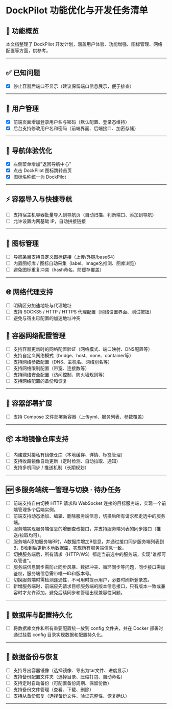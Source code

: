 # DockPilot 功能优化与开发任务清单

## 🧩 功能概览

本文档整理了 DockPilot 开发计划，涵盖用户体验、功能增强、图标管理、网络配置等方面，供参考。

---

## ✅ 已知问题
- [x] 停止容器后端口不显示（建议保留端口信息展示，便于排查）

---

## 🔐 用户管理
- [x] 前端页面增加登录用户名与密码（默认配置、登录态维持）
- [x] 后台支持修改用户名和密码（前端界面、后端接口、加密存储）

---

## 🧭 导航体验优化
- [x] 左侧菜单增加"返回导航中心"
- [x] 点击 DockPilot 图标跳转首页
- [x] 图标名称统一为 DockPilot

---

## ⚡ 容器导入与快捷导航
- [ ] 支持宿主机容器批量导入到导航页（自动扫描、判断端口、添加到导航）
- [ ] 允许设置内网基础 IP，自动拼接链接

---

## 🎨 图标管理
- [ ] 导航条目支持自定义图标链接（上传/外链/base64）
- [ ] 内置图标库 / 图标自动采集（label、image名推测、图库浏览）
- [ ] 避免图标重复冲突（hash命名、防缓存覆盖）

---

## 🌐 网络代理支持
- [ ] 明确区分加速地址与代理地址
- [ ] 支持 SOCKS5 / HTTP / HTTPS 代理配置（网络设置界面、测试按钮）
- [ ] 避免与宿主已配置的加速地址冲突

## 🔄 容器网络配置管理
- [ ] 支持容器更新时的网络配置验证（网络模式、端口映射、DNS配置等）
- [ ] 支持自定义网络模式（bridge、host、none、container等）
- [ ] 支持网络参数配置（DNS、主机名、网络别名等）
- [ ] 支持网络限制配置（带宽、连接数等）
- [ ] 支持网络安全配置（访问控制、防火墙规则等）
- [ ] 支持网络配置的备份和恢复

---

## 🧩 容器部署扩展
- [ ] 支持 Compose 文件部署新容器（上传yml、服务列表、参数覆盖）

---

## 📦 本地镜像仓库支持
- [ ] 内建或对接私有镜像仓库（本地缓存、详情、标签管理）
- [ ] 支持收藏镜像自动更新（定时检测、自动拉取、通知）
- [ ] 支持多机同步 / 推送机制（长期规划）

---

## 🆕 多服务端统一管理与切换 · 待办任务
- [ ] 前端支持自由切换 HTTP 请求和 WebSocket 连接的目标服务端，实现一个前端管理多个后端实例。
- [ ] 前端支持动态添加、编辑、删除服务端信息，切换后所有请求都走选中的服务端。
- [ ] 服务端实现服务端信息的增删查改接口，并支持服务端列表的同步接口（推送/拉取均可）。
- [ ] 服务端A添加服务端B时，A数据库增加B信息，并通过接口同步服务端列表到B，B收到后更新本地数据库，实现所有服务端信息一致。
- [ ] 切换服务端后，所有请求（HTTP/WS）都走当前选中的服务端，实现"谁都可以管谁"。
- [ ] 服务端信息同步需防止同步风暴、数据冲突、循环同步等问题，同步接口需加鉴权，服务端信息需带唯一ID和版本号。
- [ ] 切换服务端时需检测连通性，不可用时提示用户，必要时刷新登录态。
- [ ] 新增服务端时，前端应先请求目标服务端的版本信息接口，只有版本一致或兼容时才允许添加，避免后续同步和管理出现兼容性问题。

---

## 📂 数据库与配置持久化
- [ ] 将数据库文件和所有重要配置统一放到 config 文件夹，并在 Docker 部署时通过挂载 config 目录实现数据和配置持久化。

---

## 💾 数据备份与恢复
- [ ] 支持导出容器镜像（选择镜像、导出为tar文件、进度显示）
- [ ] 支持备份配置文件夹（选择目录、压缩打包、自动命名）
- [ ] 支持定时自动备份（可配置备份周期、保留份数）
- [ ] 支持备份文件管理（查看、下载、删除）
- [ ] 支持从备份恢复（选择备份文件、验证完整性、恢复确认）

---



